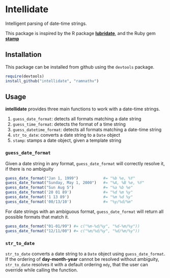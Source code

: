 # Intellidate #

Intelligent parsing of date-time strings.

This package is inspired by the R package [**lubridate**](https://github.com/hadley/lubridate), and the Ruby gem [**stamp**](https://github.com/jeremyw/stamp) 

## Installation ##

This package can be installed from github using the `devtools` package.

```r
require(devtools)
install_github("intellidate", "ramnathv")
```

## Usage ##

**intellidate** provides three main functions to work with a date-time strings. 

1. `guess_date_format`: detects all formats matching a date string
2. `guess_time_format`: detects the format of a time string
3. `guess_datetime_format`: detects all formats matching a date-time string
4.  `str_to_date`: converts a date string to a `Date` object 
5.   `stamp`: stamps a date object, given a template string

### `guess_date_format`

Given a date string in any format, `guess_date_format`  will correctly resolve it, if there is no ambiguity 

```r
guess_date_format("Jan 1, 1999")           #= "%b %e, %Y"
guess_date_format("Sunday, May 1, 2000")   #= "%A, %B %e, %Y"
guess_date_format("Sun Aug 5")             #= "%a %b %e"
guess_date_format('20 01 89')              #= "%d %m %y"
guess_date_format('1 13 89')               #= "%m %d %y" 
guess_date_format('00/13/10')              #= "%y/%d/%m"
```

For date strings with an ambiguous format, `guess_date_format` will return all possible formats that match it.

```r
guess_date_format("01-01/99") #= c("%m-%d/%y", "%d-%m/%y"))
guess_date_format("12/11/00") #= c("%m/%d/%y", "%d/%m/%y"))
```

### `str_to_date`

`str_to_date` converts a date string to a `Date` object using `guess_date_format`. If the ordering of **day-month-year** cannot be resolved without ambiguity, `str_to_date` resolves it with a default ordering `mdy`, that the user can override while calling the function.